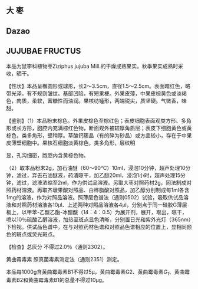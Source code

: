 ## 大 枣

## Dazao

## JUJUBAE FRUCTUS

本品为鼠李科植物枣Ziziphus jujuba Mill.的干燥成熟果实。秋季果实成熟时采收，晒干。

【性状】本品呈椭圆形或球形，长2～3.5cm，直径1.5～2.5cm。表面暗红色，略带光泽，有不规则皱纹。基部凹陷，有短果梗。外果皮薄，中果皮棕黄色或淡褐色，肉质，柔软，富糖性而油润。果核纺锤形，两端锐尖，质坚硬。气微香，味甜。

【鉴别】（1）本品粉末棕色。外果皮棕色至棕红色；表皮细胞表面观类方形、多角形或长方形，胞腔内充满棕红色物，断面观外被较厚角质层；表皮下细胞黄色或黄棕色，类多角形，壁稍厚。草酸钙簇晶（有的碎为砂晶）或方晶较小，存在于中果皮薄壁细胞中。果核石细胞淡黄棕色，类多角形，层纹明

显，孔沟细密，胞腔内含黄棕色物。

（2）取本品粉末2g，加石油醚（60～90℃）10ml，浸泡10分钟，超声处理10分钟，滤过，弃去石油醚液，药渣晾干，加乙醚20ml，浸泡1小时，超声处理15分钟，滤过，滤液浓缩至2ml，作为供试品溶液。另取大枣对照药材2g，同法制成对照药材溶液。再取齐墩果酸对照品、白桦脂酸对照品，加乙醇分别制成每1ml各含1mg的溶液，作为对照品溶液。照薄层色谱法（通则0502）试验，吸取供试品溶液和对照药材溶液各10μl、上述两种对照品溶液各4μl，分别点于同一硅胶G薄层板上，以甲苯-乙酸乙酯-冰醋酸（14：4：0.5）为展开剂，展开，取出，晾干，喷以10％硫酸乙醇溶液，加热至斑点显色清晰，分别置日光和紫外光灯（365nm）下检视。供试品色谱中，在与对照药材色谱和对照品色谱相应的位置上，显相同颜色的斑点或荧光斑点。

【检查】总灰分 不得过2.0％（通则2302）。

黄曲霉毒素 照真菌毒素测定法（通则2351）测定。

本品每1000g含黄曲霉毒素B1不得过5μ，黄曲霉毒素G2、黄曲霉毒素$G _ { 1 }$、黄曲霉毒素B2和黄曲霉毒素B1的总量不得过10μg。